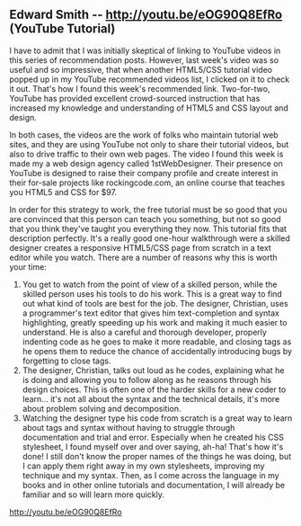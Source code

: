## Edward Smith -- http://youtu.be/eOG90Q8EfRo (YouTube Tutorial)

<p>I have to admit that I was initially skeptical of linking to YouTube videos
in this series of recommendation posts. However, last week's video was so 
useful and so impressive, that when another HTML5/CSS tutorial video popped
up in my YouTube recommended videos list, I clicked on it to check it out.
That's how I found this week's recommended link. Two-for-two, YouTube has
provided excellent crowd-sourced instruction that has increased my knowledge
and understanding of HTML5 and CSS layout and design.</p>

<p>In both cases, the videos are the work of folks who maintain tutorial web 
sites, and they are using YouTube not only to share their tutorial videos,
but also to drive traffic to their own web pages. The video I found this 
week is made my a web design agency called 1stWebDesigner. Their presence
on YouTube is designed to raise their company profile and create interest
in their for-sale projects like rockingcode.com, an online course that teaches
you HTML5 and CSS for $97. </p>

<p>In order for this strategy to work, the free tutorial must be so good that 
you are convinced that this person can teach you something, but not so good
that you think they've taught you everything they now. This tutorial fits that
description perfectly. It's a really good one-hour walkthrough were a skilled
designer creates a responsive HTML5/CSS page from scratch in a text editor
while you watch. There are a number of reasons why this is worth your time:</p>

1. You get to watch from the point of view of a skilled person, while the
skilled person uses his tools to do his work. This is a great way to find
out what kind of tools are best for the job. The designer, Christian, uses
a programmer's text editor that gives him text-completion and syntax
highlighting, greatly speeding up his work and making it much easier to 
understand. He is also a careful and thorough developer, properly indenting
code as he goes to make it more readable, and closing tags as he opens them
to reduce the chance of accidentally introducing bugs by forgetting to close
tags.
2. The designer, Christian, talks out loud as he codes, explaining what he is
doing and allowing you to follow along as he reasons through his design choices.
This is often one of the harder skills for a new coder to learn... it's not
all about the syntax and the technical details, it's more about problem
solving and decomposition.
3. Watching the designer type his code from scratch is a great way to learn
about tags and syntax without having to struggle through documentation and
trial and error. Especially when he created his CSS stylesheet, I found 
myself over and over saying, ah-ha! That's how it's done! I still don't know
the proper names of the things he was doing, but I can apply them right
away in my own stylesheets, improving my technique and my syntax. Then, as I
come across the language in my books and in other online tutorials and 
documentation, I will already be familiar and so will learn more quickly.

<a href="http://youtu.be/eOG90Q8EfRo">http://youtu.be/eOG90Q8EfRo</a>
